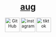 <h1 align="center"><a href="https:guns.lol/helmet">aug</a></h1>

<p align="center">
  <a href="https://github.com/commended">
    <picture>
      <source media="(prefers-color-scheme: dark)" srcset="https://cdn.simpleicons.org/github/white">  
      <img alt="GitHub" title="GitHub" height="48" width="48" src="https://cdn.simpleicons.org/github"></picture></a>
  <a href="https://www.instagram.com/03ur">
    <picture>
      <source media="(prefers-color-scheme: dark)" srcset="https://cdn.simpleicons.org/instagram/white">
      <img alt="instagram" title="instagram" height="48" width="48" src="https://cdn.simpleicons.org/instagram"></picture></a>
  <a href="https://tiktok.com/@immo">
    <img alt="tiktok" title="tiktok" height="48" width="48" src="https://cdn.simpleicons.org/tiktok/white"></a>
</p>

